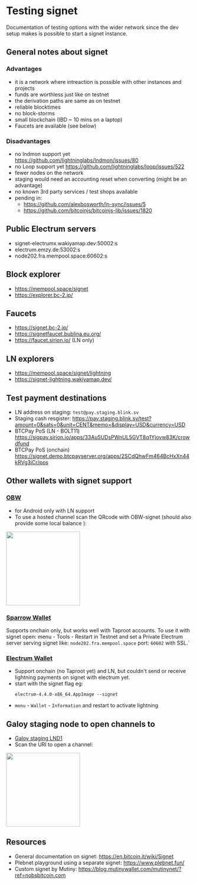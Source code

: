 # Testing signet

Documentation of testing options with the wider network since the dev setup makes is possible to start a signet instance.

## General notes about signet
### Advantages
- it is a network where intreaction is possible with other instances and projects
- funds are worthless just like on testnet
- the derivation paths are same as on testnet
- reliable blocktimes
- no block-storms
- small blockchain (IBD ~ 10 mins on a laptop)
- Faucets are available (see below)

### Disadvantages
- no lndmon support yet https://github.com/lightninglabs/lndmon/issues/80
- no Loop support yet https://github.com/lightninglabs/loop/issues/522
- fewer nodes on the network
- staging would need an accounting reset when converting (might be an advantage)
- no known 3rd party services / test shops available
- pending in:
  - https://github.com/alexbosworth/ln-sync/issues/5
  - https://github.com/bitcoinjs/bitcoinjs-lib/issues/1820

## Public Electrum servers
* signet-electrumx.wakiyamap.dev:50002:s
* electrum.emzy.de:53002:s
* node202.fra.mempool.space:60602:s

## Block explorer
* https://mempool.space/signet
* https://explorer.bc-2.jp/

## Faucets
- https://signet.bc-2.jp/
- https://signetfaucet.bublina.eu.org/
- https://faucet.sirion.io/ (LN only)

## LN explorers
- https://mempool.space/signet/lightning
- https://signet-lightning.wakiyamap.dev/

## Test payment destinations
* LN address on staging: `test@pay.staging.blink.sv`
* Staging cash resgister: https://pay.staging.blink.sv/test?amount=0&sats=0&unit=CENT&memo=&display=USD&currency=USD
* BTCPay PoS (LN - BOLT11) https://sigpay.sirion.io/apps/33Au5UDsPWnUL5GVT8q1Yjovw83K/crowdfund
* BTCPay PoS (onchain) https://signet.demo.btcpayserver.org/apps/2SCdQhwFm464BcHxXn44kRVg3iCr/pos

## Other wallets with signet support
### [OBW](https://github.com/nbd-wtf/obw/releases/)
* for Android only with LN support
* To use a hosted channel scan the QRcode with OBW-signet (should also provide some local balance ):

<a href="url"><img src="https://user-images.githubusercontent.com/43343391/206720745-838fb788-d09d-4af9-8400-32c2137dd30b.png" align="middle" height="200" width="200">
</a>

### [Sparrow Wallet](https://sparrowwallet.com/download/)
Supports onchain only, but works well with Taproot accounts. To use it with signet open:
 menu - Tools - Restart  in Testnet and set a Private Electrum server serving signet like: `node202.fra.mempool.space` port: `60602` with SSL.`

### [Electrum Wallet](https://electrum.org/#download)
* Support onchain (no Taproot yet) and LN, but couldn't send or receive lightning payments on signet with electrum yet.
* start with the signet flag eg:
    ```
    electrum-4.4.0-x86_64.AppImage --signet
    ```
* `menu` - `Wallet` - `Information` and restart to activate lightning

## Galoy staging node to open channels to
* [Galoy staging LND1](https://mempool.space/signet/lightning/node/024e679c1a77143029b806f396f935fa6cd0744970f412667adfc75edbbab54d7a)
* Scan the URI to open a channel:

<a href="url"><img src="https://user-images.githubusercontent.com/43343391/200599602-093133de-4d40-4ab3-9ed6-4f4af1d4527c.png" align="middle" height="200" width="200">
</a>

## Resources
* General documentation on signet: https://en.bitcoin.it/wiki/Signet
* Plebnet playground using a separate signet: https://www.plebnet.fun/
* Custom signet by Mutiny: https://blog.mutinywallet.com/mutinynet/?ref=nobsbitcoin.com

